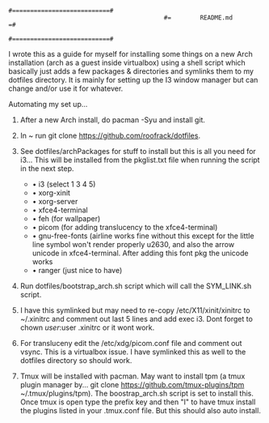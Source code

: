                                                #===========================#
                                               #=        README.md        =#
                                               #===========================#

I wrote this as a guide for myself for installing some things on a new Arch
installation (arch as a guest inside virtualbox) using a shell script which basically just adds a few
packages & directories and symlinks them to my dotfiles directory. It is mainly for setting up the I3
window manager but can change and/or use it for whatever.


Automating my set up...


 1. After a new Arch install, do pacman -Syu and install git.

 2. In ~ run git clone https://github.com/roofrack/dotfiles.

 3. See dotfiles/archPackages for stuff to install but this is all you need for i3...
    This will be installed from the pkglist.txt file when running the script in the next step.

      * • i3 (select 1 3 4 5)
      * • xorg-xinit
      * • xorg-server
      * • xfce4-terminal
      * • feh (for wallpaper)
      * • picom (for adding translucency to the xfce4-terminal)
      * • gnu-free-fonts (airline works fine without this except for the little line symbol won't
        render properly u2630, and also the arrow unicode in xfce4-terminal. After adding this
        font pkg the unicode works
      * • ranger (just nice to have)

 4. Run dotfiles/bootstrap_arch.sh script which will call the SYM_LINK.sh script.

 5. I have this symlinked but may need to re-copy /etc/X11/xinit/xinitrc to
     ~/.xinitrc and comment out last 5 lines and add exec i3. Dont forget to
     chown $user:$user .xinitrc or it wont work.

 6. For transluceny edit the /etc/xdg/picom.conf file and comment out vsync. This is a
    virtualbox issue. I have symlinked this as well to the dotfiles directory so should work.

 7. Tmux will be installed with pacman. May want to install tpm (a tmux plugin manager by...
    git clone https://github.com/tmux-plugins/tpm ~/.tmux/plugins/tpm). The boostrap_arch.sh script
    is set to install this. Once tmux is open type the prefix key and then "I" to
    have tmux install the plugins listed in your .tmux.conf file. But this should also auto install.
